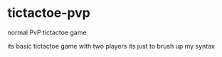 # tictactoe-pvp
normal PvP tictactoe game

its basic tictactoe game with two players
its just to brush up my syntax
